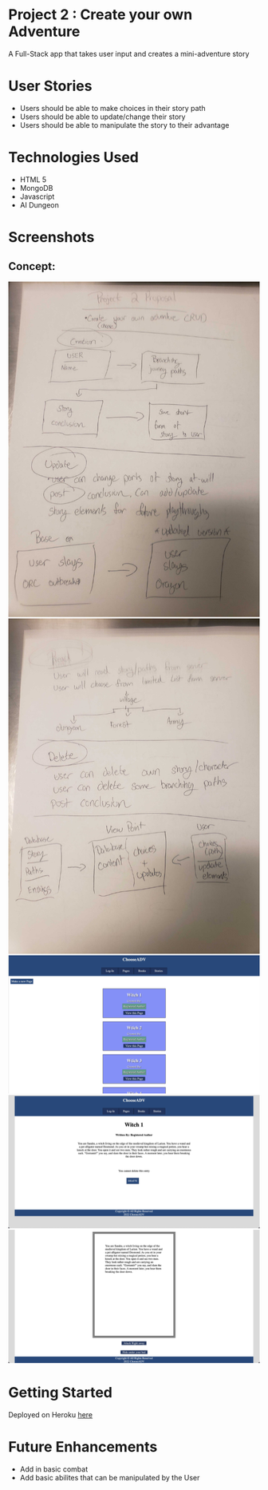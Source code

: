 # Project 2 : Create your own Adventure
A Full-Stack app that takes user input and creates a mini-adventure story

# User Stories
* Users should be able to make choices in their story path
* Users should be able to update/change their story
* Users should be able to manipulate the story to their advantage

# Technologies Used
* HTML 5
* MongoDB
* Javascript
* AI Dungeon

# Screenshots
## Concept: 
![Poor Drawing 1](images/markdown/Page1.jpg)
![Poor Drawing 2](images/markdown/Page2.jpg)
![Page Index](images/markdown/pageindex.png)
![Page Show](images/markdown/pageshow.png)
![Story Read](images/markdown/storyread.png)

# Getting Started

Deployed on Heroku [here](https://chooseadv.herokuapp.com/)

# Future Enhancements
* Add in basic combat
* Add basic abilites that can be manipulated by the User